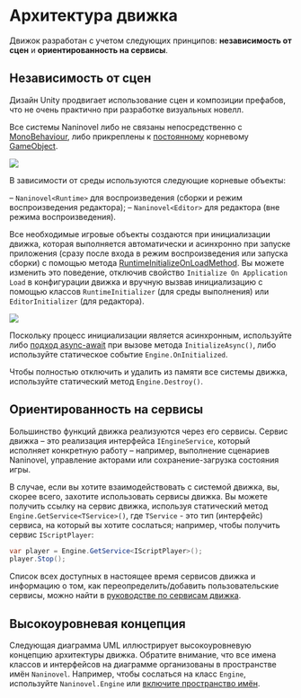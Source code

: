 # Архитектура движка

Движок разработан с учетом следующих принципов: **независимость от сцен** и **ориентированность на сервисы**.

## Независимость от сцен

Дизайн Unity продвигает использование сцен и композиции префабов, что не очень практично при разработке визуальных новелл.

Все системы Naninovel либо не связаны непосредственно с [MonoBehaviour](https://docs.unity3d.com/ScriptReference/MonoBehaviour.html), либо прикреплены к [постоянному](https://docs.unity3d.com/ScriptReference/Object.DontDestroyOnLoad.html) корневому [GameObject](https://docs.unity3d.com/ScriptReference/GameObject.html).

![](https://i.gyazo.com/9805e2ce450bc486a007cdc001f8ae13.png)

В зависимости от среды используются следующие корневые объекты:

– `Naninovel<Runtime>` для воспроизведения (сборки и режим воспроизведения редактора);
– `Naninovel<Editor>` для редактора (вне режима воспроизведения).

Все необходимые игровые объекты создаются при инициализации движка, которая выполняется автоматически и асинхронно при запуске приложения (сразу после входа в режим воспроизведения или запуска сборки) с помощью метода [RuntimeInitializeOnLoadMethod](https://docs.unity3d.com/ScriptReference/RuntimeInitializeOnLoadMethodAttribute.html). Вы можете изменить это поведение, отключив свойство `Initialize On Application Load` в конфигурации движка и вручную вызвав инициализацию с помощью классов `RuntimeInitializer` (для среды выполнения) или `EditorInitializer` (для редактора).

![](https://i.gyazo.com/f58a8af9f2f6d71286061e55fc228896.png)

Поскольку процесс инициализации является асинхронным, используйте либо [подход async-await](https://docs.microsoft.com/en-us/dotnet/csharp/programming-guide/concepts/async/) при вызове метода `InitializeAsync()`, либо используйте статическое событие `Engine.OnInitialized`.

Чтобы полностью отключить и удалить из памяти все системы движка, используйте статический метод `Engine.Destroy()`.

## Ориентированность на сервисы

Большинство функций движка реализуются через его сервисы. Сервис движка – это реализация интерфейса `IEngineService`, который исполняет конкретную работу – например, выполнение сценариев Naninovel, управление акторами или сохранение-загрузка состояния игры.

В случае, если вы хотите взаимодействовать с системой движка, вы, скорее всего, захотите использовать сервисы движка. Вы можете получить ссылку на сервис движка, используя статический метод `Engine.GetService<TService>()`, где `TService` - это тип (интерфейс) сервиса, на который вы хотите сослаться; например, чтобы получить сервис `IScriptPlayer`:

```csharp
var player = Engine.GetService<IScriptPlayer>();
player.Stop();
```
Список всех доступных в настоящее время сервисов движка и информацию о том, как переопределить/добавить пользовательские сервисы, можно найти в [руководстве по сервисам движка](/ru/guide/engine-services).

## Высокоуровневая концепция

Следующая диаграмма UML иллюстрирует высокоуровневую концепцию архитектуры движка. Обратите внимание, что все имена классов и интерфейсов на диаграмме организованы в пространстве имён `Naninovel`. Например, чтобы сослаться на класс `Engine`, используйте `Naninovel.Engine` или [включите пространство имён](https://docs.microsoft.com/en-us/dotnet/csharp/programming-guide/namespaces/using-namespaces).

<object class="engine-design-dark" data="/assets/img/engine-design-dark.svg" type="image/svg+xml"></object>
<object class="engine-design-light" data="/assets/img/engine-design-light.svg" type="image/svg+xml"></object>
